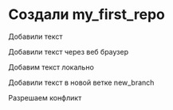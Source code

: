 # Создали my_first_repo

Добавили текст 

Добавили текст через веб браузер 

Добавим текст локально

Добавили текст в новой ветке new_branch

Разрешаем конфликт

